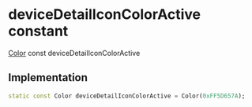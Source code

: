 


# deviceDetailIconColorActive constant






[Color](https://api.flutter.dev/flutter/dart-ui/Color-class.html) const deviceDetailIconColorActive
  







## Implementation

```dart
static const Color deviceDetailIconColorActive = Color(0xFF5D657A);


```







